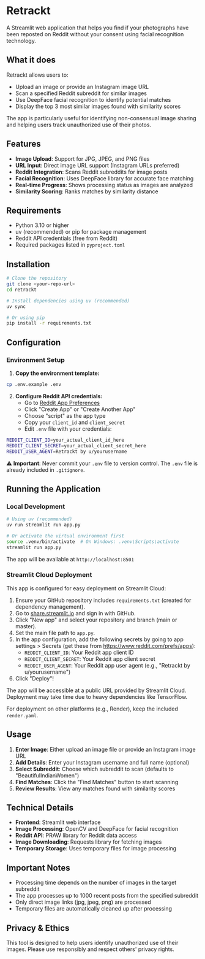 # Retrackt

A Streamlit web application that helps you find if your photographs have been reposted on Reddit without your consent using facial recognition technology.

## What it does

Retrackt allows users to:
- Upload an image or provide an Instagram image URL
- Scan a specified Reddit subreddit for similar images
- Use DeepFace facial recognition to identify potential matches
- Display the top 3 most similar images found with similarity scores

The app is particularly useful for identifying non-consensual image sharing and helping users track unauthorized use of their photos.

## Features

- **Image Upload**: Support for JPG, JPEG, and PNG files
- **URL Input**: Direct image URL support (Instagram URLs preferred)
- **Reddit Integration**: Scans Reddit subreddits for image posts
- **Facial Recognition**: Uses DeepFace library for accurate face matching
- **Real-time Progress**: Shows processing status as images are analyzed
- **Similarity Scoring**: Ranks matches by similarity distance

## Requirements

- Python 3.10 or higher
- uv (recommended) or pip for package management
- Reddit API credentials (free from Reddit)
- Required packages listed in `pyproject.toml`

## Installation

  ```bash
  # Clone the repository
  git clone <your-repo-url>
  cd retrackt

  # Install dependencies using uv (recommended)
  uv sync
  
  # Or using pip
  pip install -r requirements.txt
  ```

## Configuration

### Environment Setup

1. **Copy the environment template:**
  ```bash
  cp .env.example .env
  ```

2. **Configure Reddit API credentials:**
   - Go to [Reddit App Preferences](https://www.reddit.com/prefs/apps)
   - Click "Create App" or "Create Another App"
   - Choose "script" as the app type
   - Copy your `client_id` and `client_secret`
   - Edit `.env` file with your credentials:

  ```bash
  REDDIT_CLIENT_ID=your_actual_client_id_here
  REDDIT_CLIENT_SECRET=your_actual_client_secret_here
  REDDIT_USER_AGENT=Retrackt by u/yourusername
  ```

⚠️ **Important**: Never commit your `.env` file to version control. The `.env` file is already included in `.gitignore`.

## Running the Application

### Local Development

  ```bash
  # Using uv (recommended)
  uv run streamlit run app.py
  
  # Or activate the virtual environment first
  source .venv/bin/activate  # On Windows: .venv\Scripts\activate
  streamlit run app.py
  ```

The app will be available at `http://localhost:8501`

### Streamlit Cloud Deployment

This app is configured for easy deployment on Streamlit Cloud:

1. Ensure your GitHub repository includes `requirements.txt` (created for dependency management).
2. Go to [share.streamlit.io](https://share.streamlit.io) and sign in with GitHub.
3. Click "New app" and select your repository and branch (main or master).
4. Set the main file path to `app.py`.
5. In the app configuration, add the following secrets by going to app settings > Secrets (get these from https://www.reddit.com/prefs/apps):
   - `REDDIT_CLIENT_ID`: Your Reddit app client ID
   - `REDDIT_CLIENT_SECRET`: Your Reddit app client secret
   - `REDDIT_USER_AGENT`: Your Reddit app user agent (e.g., "Retrackt by u/yourusername")
6. Click "Deploy"!

The app will be accessible at a public URL provided by Streamlit Cloud. Deployment may take time due to heavy dependencies like TensorFlow.

For deployment on other platforms (e.g., Render), keep the included `render.yaml`.

## Usage

1. **Enter Image**: Either upload an image file or provide an Instagram image URL
2. **Add Details**: Enter your Instagram username and full name (optional)
3. **Select Subreddit**: Choose which subreddit to scan (defaults to "BeautifulIndianWomen")
4. **Find Matches**: Click the "Find Matches" button to start scanning
5. **Review Results**: View any matches found with similarity scores

## Technical Details

- **Frontend**: Streamlit web interface
- **Image Processing**: OpenCV and DeepFace for facial recognition
- **Reddit API**: PRAW library for Reddit data access
- **Image Downloading**: Requests library for fetching images
- **Temporary Storage**: Uses temporary files for image processing

## Important Notes

- Processing time depends on the number of images in the target subreddit
- The app processes up to 1000 recent posts from the specified subreddit
- Only direct image links (jpg, jpeg, png) are processed
- Temporary files are automatically cleaned up after processing

## Privacy & Ethics

This tool is designed to help users identify unauthorized use of their images. Please use responsibly and respect others' privacy rights.
